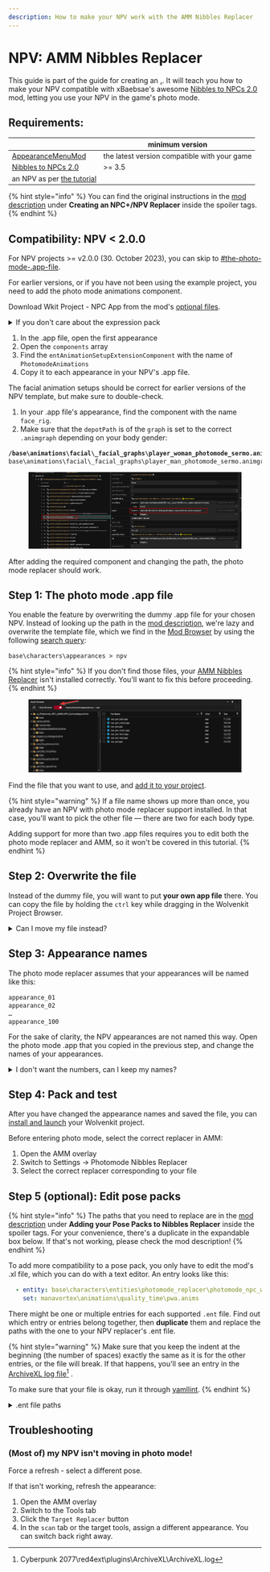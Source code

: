 ```yaml
---
description: How to make your NPV work with the AMM Nibbles Replacer
---
```


# NPV: AMM Nibbles Replacer

This guide is part of the guide for creating an [.](./ "mention"). It will teach you how to make your NPV compatible with xBaebsae's awesome [Nibbles to NPCs 2.0](https://www.nexusmods.com/cyberpunk2077/mods/8125) mod, letting you use your NPV in the game's photo mode.

## Requirements:

|                                                                          | minimum version                              |
| ------------------------------------------------------------------------ | -------------------------------------------- |
| [AppearanceMenuMod](https://www.nexusmods.com/cyberpunk2077/mods/790)    | the latest version compatible with your game |
| [Nibbles to NPCs 2.0](https://www.nexusmods.com/cyberpunk2077/mods/8125) | >= 3.5                                       |
| an NPV as per [the tutorial](./)                                         |                                              |

{% hint style="info" %}
You can find the original instructions in the [mod description](https://www.nexusmods.com/cyberpunk2077/mods/8125) under **Creating an NPC+/NPV Replacer** inside the spoiler tags.
{% endhint %}

## Compatibility: NPV < 2.0.0

For NPV projects >= v2.0.0 (30. October 2023), you can skip to [#the-photo-mode-.app-file](npv-amm-nibbles-replacer.md#the-photo-mode-.app-file "mention").

For earlier versions, or if you have not been using the example project, you need to add the photo mode animations component.&#x20;

Download Wkit Project - NPC App from the mod's [optional files](https://www.nexusmods.com/cyberpunk2077/mods/8125?tab=files).&#x20;

<details>

<summary>If you don't care about the expression pack</summary>

you can also lift the component from Johnny's photo mode app file:&#x20;

```
base\characters\appearances\main_npc\silverhand_photomode.app
```

If you're doing that, then the component you need will be near the bottom of the appearance.

</details>

1. In the .app file, open the first appearance
2. Open the `components` array
3. Find the `entAnimationSetupExtensionComponent` with the name of `PhotomodeAnimations`&#x20;
4. Copy it to each appearance in your NPV's .app file.

The facial animation setups should be correct for earlier versions of the NPV template, but make sure to double-check.

1. In your .app file's appearance, find the component with the name `face_rig`.
2. Make sure that the `depotPath` is of the `graph` is set to the correct `.animgraph` depending on your body gender:

<pre><code><strong>/base\animations\facial\_facial_graphs\player_woman_photomode_sermo.animgraph   
</strong>base\animations\facial\_facial_graphs\player_man_photomode_sermo.animgraph
</code></pre>

<figure><img src="../../../../.gitbook/assets/npv_photomode_replacer_animgraph.png" alt=""><figcaption></figcaption></figure>

After adding the required component and changing the path, the photo mode replacer should work.

## Step 1: The photo mode .app file

You enable the feature by overwriting the dummy .app file for your chosen NPV. Instead of looking up the path in the [mod description](https://www.nexusmods.com/cyberpunk2077/mods/8125?tab=description), we're lazy and overwrite the template file, which we find in the [Mod Browser](http://127.0.0.1:5000/s/-MP\_ozZVx2gRZUPXkd4r/wolvenkit-app/editor/asset-browser#mod-browser) by using the following [search query](http://127.0.0.1:5000/s/-MP\_ozZVx2gRZUPXkd4r/wolvenkit-app/usage/wolvenkit-search-finding-files):

```
base\characters\appearances > npv
```

{% hint style="info" %}
If you don't find those files, your [AMM Nibbles Replacer](https://www.nexusmods.com/cyberpunk2077/mods/8125) isn't installed correctly. You'll want to fix this before proceeding.
{% endhint %}

<figure><img src="../../../../.gitbook/assets/npv_replacer_overwrite_app.png" alt=""><figcaption></figcaption></figure>

Find the file that you want to use, and [add it to your project](http://127.0.0.1:5000/s/-MP\_ozZVx2gRZUPXkd4r/wolvenkit-app/editor/asset-browser#adding-files-to-projects).

{% hint style="warning" %}
If a file name shows up more than once, you already have an NPV with photo mode replacer support installed. In that case, you'll want to pick the other file — there are two for each body type.&#x20;

Adding support for more than two .app files requires you to edit both the photo mode replacer and AMM, so it won't be covered in this tutorial.
{% endhint %}

## Step 2: Overwrite the file

Instead of the dummy file, you will want to put **your own app file** there. You can copy the file by holding the `ctrl` key while dragging in the Wolvenkit Project Browser.

<details>

<summary>Can I move my file instead?</summary>

Yes, you can do that — but if you share your NPV around, you might end up overwriting your friend's replacer entry. For that reason, the guide assumes that you're creating a copy.

If you don't care (you egotist) or don't want to share your NPV, you can move your .app file — just don't forget adjusting the paths in your .ent!

</details>

## Step 3: Appearance names

The photo mode replacer assumes that your appearances will be named like this:

```
appearance_01
appearance_02
…
appearance_100
```

For the sake of clarity, the NPV appearances are not named this way. Open the photo mode .app that you copied in the previous step, and change the names of your appearances.

<details>

<summary>I don't want the numbers, can I keep my names?</summary>

In theory, yes. In practice, you have to edit&#x20;

</details>

## Step 4: Pack and test

After you have changed the appearance names and saved the file, you can [install and launch](http://127.0.0.1:5000/s/-MP\_ozZVx2gRZUPXkd4r/wolvenkit-app/menu/toolbar#install-and-launch) your Wolvenkit project.&#x20;

Before entering photo mode, select the correct replacer in AMM:&#x20;

1. Open the AMM overlay
2. Switch to Settings -> Photomode Nibbles Replacer
3. Select the correct replacer corresponding to your file

## Step 5 (optional): Edit pose packs

{% hint style="info" %}
The paths that you need to replace are in the [mod description](https://www.nexusmods.com/cyberpunk2077/mods/8125) under **Adding your Pose Packs to Nibbles Replacer** inside the spoiler tags. For your convenience, there's a duplicate in the expandable box below. If that's not working, please check the mod description!
{% endhint %}

To add more compatibility to a pose pack, you only have to edit the mod's .xl file, which you can do with a text editor. An entry looks like this:

```yaml
  - entity: base\characters\entities\photomode_replacer\photomode_npc_woman_average.ent
    set: manavortex\animations\quality_time\pwa.anims
```

There might be one or multiple entries for each supported `.ent` file. Find out which entry or entries belong together, then **duplicate** them and replace the paths with the one to your NPV replacer's .ent file.

{% hint style="warning" %}
Make sure that you keep the indent at the beginning (the number of spaces) exactly the same as it is for the other entries, or the file will break. If that happens, you'll see an entry in the [ArchiveXL log file](#user-content-fn-1)[^1] .

To make sure that your file is okay, run it through [yamllint](https://www.yamllint.com/).
{% endhint %}

<details>

<summary>.ent file paths</summary>

This is **a copy** for your convenience. If the paths below aren'Ät working, please check the [mod description](https://www.nexusmods.com/cyberpunk2077/mods/8125) under **Adding your Pose Packs to Nibbles Replacer** inside the spoiler tags.

```
base\characters\entities\photomode_replacer\photomode_npc_woman_average.ent
base\characters\entities\photomode_replacer\photomode_npc_man_average.ent
base\characters\entities\photomode_replacer\photomode_npc_man_big.ent
base\characters\entities\photomode_replacer\photomode_npc_npv_fem1.ent
base\characters\entities\photomode_replacer\photomode_npc_npv_fem2.ent
base\characters\entities\photomode_replacer\photomode_npc_npv_masc1.ent
base\characters\entities\photomode_replacer\photomode_npc_npv_masc2.ent
base\characters\entities\photomode_replacer\photomode_npc_npv_big1.ent
base\characters\entities\photomode_replacer\photomode_npc_npv_big2.ent
```

</details>

## Troubleshooting

### (Most of) my NPV isn't moving in photo mode!

Force a refresh - select a different pose.&#x20;

If that isn't working, refresh the appearance:&#x20;

1. Open the AMM overlay
2. Switch to the Tools tab
3. Click the `Target Replacer` button
4. In the `scan` tab or the target tools, assign a different appearance. You can switch back right away.



[^1]: Cyberpunk 2077\red4ext\plugins\ArchiveXL\ArchiveXL.log

